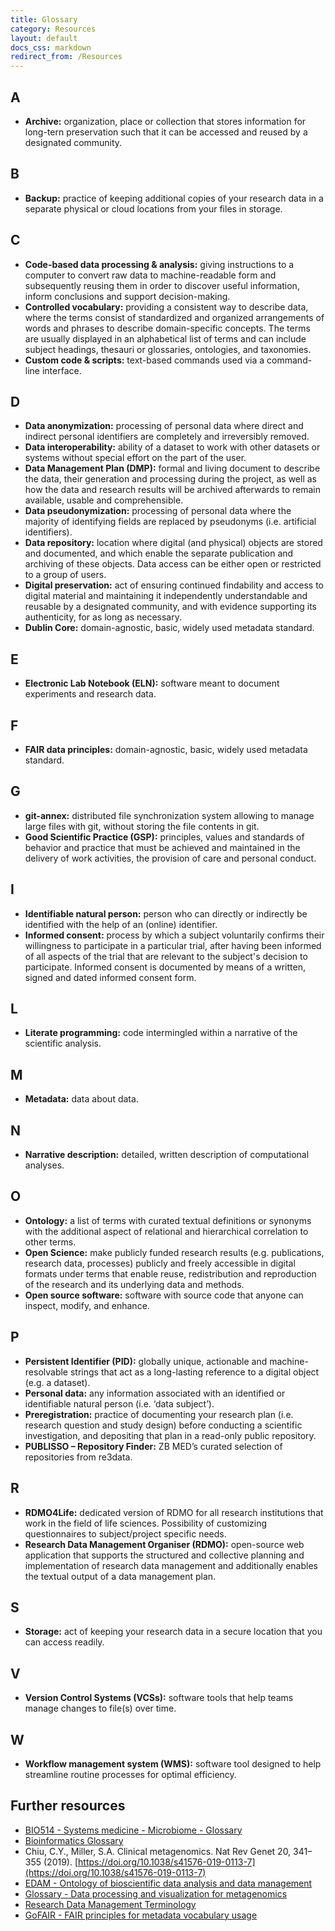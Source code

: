 ```yaml
---
title: Glossary
category: Resources
layout: default
docs_css: markdown
redirect_from: /Resources
---
```


## A
* **Archive:** organization, place or collection that stores information for long-tern preservation such that it can be accessed and reused by a designated community.

## B
* **Backup:** practice of keeping additional copies of your research data in a separate physical or cloud locations from your files in storage.

## C
* **Code-based data processing & analysis:** giving instructions to a computer to convert raw data to machine-readable form and subsequently reusing them in order to discover useful information, inform conclusions and support decision-making.
* **Controlled vocabulary:** providing a consistent way to describe data, where the terms consist of standardized and organized arrangements of words and phrases to describe domain-specific concepts. The terms are usually displayed in an alphabetical list of terms and can include subject headings, thesauri or glossaries, ontologies, and taxonomies.
* **Custom code & scripts:** text-based commands used via a command-line interface.

## D
* **Data anonymization:** processing of personal data where direct and indirect personal identifiers are completely and irreversibly removed. 
* **Data interoperability:** ability of a dataset to work with other datasets or systems without special effort on the part of the user.
* **Data Management Plan (DMP):** formal and living document to describe the data, their generation and processing during the project, as well as how the data and research results will be archived afterwards to remain available, usable and comprehensible.
* **Data pseudonymization:** processing of personal data where the majority of identifying fields are replaced by pseudonyms (i.e. artificial identifiers). 
* **Data repository:** location where digital (and physical) objects are stored and documented, and which enable the separate publication and archiving of these objects. Data access can be either open or restricted to a group of users.
* **Digital preservation:** act of ensuring continued findability and access to digital material and maintaining it independently understandable and reusable by a designated community, and with evidence supporting its authenticity, for as long as necessary.
* **Dublin Core:** domain-agnostic, basic, widely used metadata standard.

## E
* **Electronic Lab Notebook (ELN):** software meant to document experiments and research data.

## F
* **FAIR data principles:** domain-agnostic, basic, widely used metadata standard.

## G
* **git-annex:** distributed file synchronization system allowing to manage large files with git, without storing the file contents in git.
* **Good Scientific Practice (GSP):** principles, values and standards of behavior and practice that must be achieved and maintained in the delivery of work activities, the provision of care and personal conduct.

## I
* **Identifiable natural person:**  person who can directly or indirectly be identified with the help of an (online) identifier.
* **Informed consent:** process by which a subject voluntarily confirms their willingness to participate in a particular trial, after having been informed of all aspects of the trial that are relevant to the subject's decision to participate. Informed consent is documented by means of a written, signed and dated informed consent form.

## L
* **Literate programming:** code intermingled within a narrative of the scientific analysis.

## M
* **Metadata:** data about data.

## N
* **Narrative description:** detailed, written description of computational analyses.

## O
* **Ontology:** a list of terms with curated textual definitions or synonyms with the additional aspect of relational and hierarchical correlation to other terms.
* **Open Science:** make publicly funded research results (e.g. publications, research data, processes) publicly and freely accessible in digital formats under terms that enable reuse, redistribution and reproduction of the research and its underlying data and methods.
* **Open source software:** software with source code that anyone can inspect, modify, and enhance.

## P
* **Persistent Identifier (PID):** globally unique, actionable and machine-resolvable strings that act as a long-lasting reference to a digital object (e.g. a dataset).
* **Personal data:** any information associated with an identified or identifiable natural person (i.e. ‘data subject’).
* **Preregistration:** practice of documenting your research plan (i.e. research question and study design) before conducting a scientific investigation, and depositing that plan in a read-only public repository.
* **PUBLISSO – Repository Finder:** ZB MED’s curated selection of repositories from re3data.

## R
* **RDMO4Life:** dedicated version of RDMO for all research institutions that work in the field of life sciences. Possibility of customizing questionnaires to subject/project specific needs.
* **Research Data Management Organiser (RDMO):** open-source web application that supports the structured and collective planning and implementation of research data management and additionally enables the textual output of a data management plan.

## S
* **Storage:** act of keeping your research data in a secure location that you can access readily.

## V
* **Version Control Systems (VCSs):** software tools that help teams manage changes to file(s) over time. 

## W
* **Workflow management system (WMS):** software tool designed to help streamline routine processes for optimal efficiency.

## Further resources
* [BIO514 - Systems medicine - Microbiome - Glossary](http://siobhonlegan.com/BIO514-microbiome/#glossary)
* [Bioinformatics Glossary](https://onlinelibrary.wiley.com/doi/pdf/10.1002/9780470904640.app3)
* Chiu, C.Y., Miller, S.A. Clinical metagenomics. Nat Rev Genet 20, 341–355 (2019). [https://doi.org/10.1038/s41576-019-0113-7](https://doi.org/10.1038/s41576-019-0113-7)
* [EDAM - Ontology of bioscientific data analysis and data management](http://edamontology.org/page)
* [Glossary - Data processing and visualization for metagenomics](https://carpentries-incubator.github.io/metagenomics/reference.html)
* [Research Data Management Terminology](https://codata.org/initiatives/data-science-and-stewardship/rdm-terminology-wg/rdm-terminology/)
* [GoFAIR - FAIR principles for metadata vocabulary usage](https://www.go-fair.org/fair-principles/i2-metadata-use-vocabularies-follow-fair-principles/)
